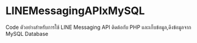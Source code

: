 # LINEMessagingAPIxMySQL
Code ตัวอย่างสำหรับการใช้ LINE Messaging API ติดต้อกับ PHP และเก็บข้อมูล,ดึงข้อมูลจาก MySQL Database
